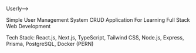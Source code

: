 Userly-->

Simple User Management System CRUD Application For Learning Full Stack Web Development

Tech Stack: React.js, Next.js, TypeScript, Tailwind CSS, Node.js, Express, Prisma, PostgreSQL, Docker (PERN)